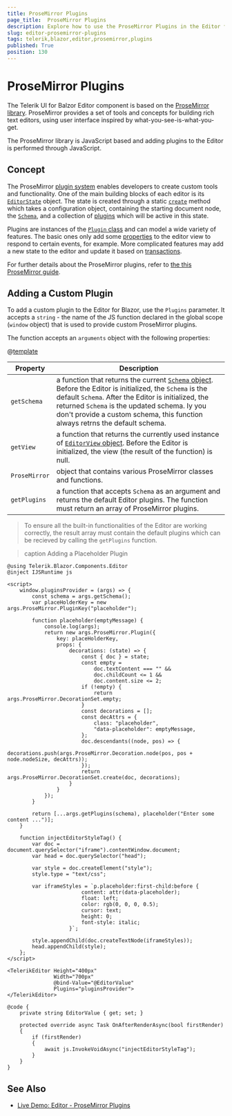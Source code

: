 ```yaml
---
title: ProseMirror Plugins
page_title:  ProseMirror Plugins
description: Explore how to use the ProseMirror Plugins in the Editor for Blazor uses.
slug: editor-prosemirror-plugins
tags: telerik,blazor,editor,prosemirror,plugins
published: True
position: 130
---
```


# ProseMirror Plugins

The Telerik UI for Balzor Editor component is based on the [ProseMirror library](https://prosemirror.net/). ProseMirror provides a set of tools and concepts for building rich text editors, using user interface inspired by what-you-see-is-what-you-get.

The ProseMirror library is JavaScript based and adding plugins to the Editor is performed through JavaScript.

## Concept

The ProseMirror [plugin system](https://prosemirror.net/docs/ref/#state.Plugin_System) enables developers to create custom tools and functionality. One of the main building blocks of each editor is its [`EditorState`](https://prosemirror.net/docs/ref/#state) object. The state is created through a static [`create`](https://prosemirror.net/docs/ref/#state.EditorState%5Ecreate) method which takes a configuration object, containing the starting document node, the [`Schema`](https://prosemirror.net/docs/ref/#model.Schema), and a collection of [plugins](https://prosemirror.net/docs/ref/#state.Plugin) which will be active in this state.

Plugins are instances of the [`Plugin` class](https://prosemirror.net/docs/ref/#state.Plugin) and can model a wide variety of features. The basic ones only add some [properties](https://prosemirror.net/docs/ref/#view.EditorProps) to the editor view to respond to certain events, for example. More complicated features may add a new state to the editor and update it based on [transactions](https://prosemirror.net/docs/ref/#state.Transaction).

For further details about the ProseMirror plugins, refer to [the this ProseMirror guide](https://prosemirror.net/docs/guide/#state.plugins).

## Adding a Custom Plugin

To add a custom plugin to the Editor for Blazor, use the `Plugins` parameter. It accepts a `string` - the name of the JS function declared in the global scope (`window` object) that is used to provide custom ProseMirror plugins.

The function accepts an `arguments` object with the following properties:

@[template](/_contentTemplates/common/parameters-table-styles.md#table-layout)

| Property | Description |
|----------|-------------|
| `getSchema` | a function that returns the current [`Schema` object](https://prosemirror.net/docs/ref/#model.Schema). Before the Editor is initialized, the `Schema` is the default `Schema`. After the Editor is initialized, the returned `Schema` is the updated schema. Iy you don't provide a custom schema, this function always retrns the default schema. |
| `getView` | a function that returns the currently used instance of [`EditorView` object](https://prosemirror.net/docs/ref/#view.EditorView). Before the Editor is initialized, the view (the result of the function) is null. |
| `ProseMirror` | object that contains various ProseMirror classes and functions.|
| `getPlugins` | a function that accepts `Schema` as an argument and returns the default Editor plugins. The function must return an array of ProseMirror plugins. |

> To ensure all the built-in functionalities of the Editor are working correctly, the result array must contain the default plugins which can be recieved by calling the `getPlugins` function.

>caption Adding a Placeholder Plugin

```CSHTML
@using Telerik.Blazor.Components.Editor
@inject IJSRuntime js

<script>
    window.pluginsProvider = (args) => {
        const schema = args.getSchema();
        var placeHolderKey = new args.ProseMirror.PluginKey("placeholder");

        function placeholder(emptyMessage) {
            console.log(args);
            return new args.ProseMirror.Plugin({
                key: placeHolderKey,
                props: {
                    decorations: (state) => {
                        const { doc } = state;
                        const empty =
                            doc.textContent === "" &&
                            doc.childCount <= 1 &&
                            doc.content.size <= 2;
                        if (!empty) {
                            return args.ProseMirror.DecorationSet.empty;
                        }
                        const decorations = [];
                        const decAttrs = {
                            class: "placeholder",
                            "data-placeholder": emptyMessage,
                        };
                        doc.descendants((node, pos) => {
                            decorations.push(args.ProseMirror.Decoration.node(pos, pos + node.nodeSize, decAttrs));
                        });
                        return args.ProseMirror.DecorationSet.create(doc, decorations);
                    }
                }
            });
        }        

        return [...args.getPlugins(schema), placeholder("Enter some content ...")];
    }

    function injectEditorStyleTag() {
        var doc = document.querySelector("iframe").contentWindow.document;
        var head = doc.querySelector("head");

        var style = doc.createElement("style");
        style.type = "text/css";

        var iframeStyles = `p.placeholder:first-child:before {
                        content: attr(data-placeholder);
                        float: left;
                        color: rgb(0, 0, 0, 0.5);
                        cursor: text;
                        height: 0;
                        font-style: italic;
                    }`;

        style.appendChild(doc.createTextNode(iframeStyles));
        head.appendChild(style);
    };
</script>

<TelerikEditor Height="400px"
               Width="700px"
               @bind-Value="@EditorValue"
               Plugins="pluginsProvider">
</TelerikEditor>

@code {
    private string EditorValue { get; set; }

    protected override async Task OnAfterRenderAsync(bool firstRender)
    {
        if (firstRender)
        {
            await js.InvokeVoidAsync("injectEditorStyleTag");
        }
    }
}
```

## See Also

* [Live Demo: Editor - ProseMirror Plugins](https://demos.telerik.com/blazor-ui/editor/prosemirror-plugins)


<!-- # Examples

List here the KB articles created as part of https://github.com/telerik/blazor/issues/9608 

Similar to how this is handle in the Grid State article - https://docs.telerik.com/blazor-ui/components/grid/state#examples
-->